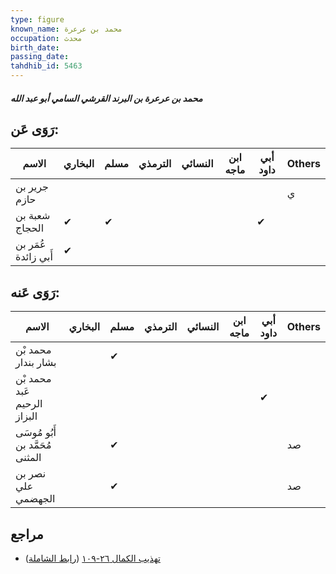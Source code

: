 ```yaml
---
type: figure
known_name: محمد بن عرعرة
occupation: محدث
birth_date:
passing_date:
tahdhib_id: 5463
---
```

##### محمد بن عرعرة بن البرند القرشي السامي أبو عبد الله

## رَوَى عَن:
| الاسم               | البخاري | مسلم | الترمذي | النسائي | ابن ماجه | أبي داود | Others |
| ------------------- | ------- | ---- | ------- | ------- | -------- | -------- | ------ |
| جرير بن حازم        |         |      |         |         |          |          | ي      |
| شعبة بن الحجاج      | ✔       | ✔    |         |         |          | ✔        |        |
| عُمَر بن أَبي زائدة | ✔       |      |         |         |          |          |        |
## رَوَى عَنه:
| الاسم                           | البخاري | مسلم | الترمذي | النسائي | ابن ماجه | أبي داود | Others |
| ------------------------------- | ------- | ---- | ------- | ------- | -------- | -------- | ------ |
| محمد بْن بشار بندار             |         | ✔    |         |         |          |          |        |
| محمد بْن عَبد الرحيم البزاز     |         |      |         |         |          | ✔        |        |
| أَبُو مُوسَى مُحَمَّد بن المثنى |         | ✔    |         |         |          |          | صد     |
| نصر بن علي الجهضمي              |         | ✔    |         |         |          |          | صد     |
## مراجع
- [تهذيب الكمال ٢٦-١٠٩](obsidian://open?vault=Tahdhib-al-Kamal&file=Figures/٥٤٦٣-محمد%20بن%20عرعرة%20بن%20البرند%20القرشي%20السامي%20أبو%20عبد%20الله) ([رابط الشاملة](https://shamela.ws/book/3722/13857))